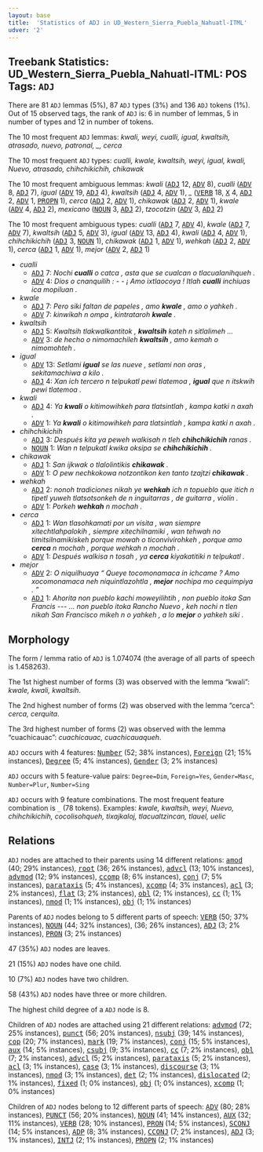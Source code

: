 ```yaml
---
layout: base
title:  'Statistics of ADJ in UD_Western_Sierra_Puebla_Nahuatl-ITML'
udver: '2'
---
```


## Treebank Statistics: UD_Western_Sierra_Puebla_Nahuatl-ITML: POS Tags: `ADJ`

There are 81 `ADJ` lemmas (5%), 87 `ADJ` types (3%) and 136 `ADJ` tokens (1%).
Out of 15 observed tags, the rank of `ADJ` is: 6 in number of lemmas, 5 in number of types and 12 in number of tokens.

The 10 most frequent `ADJ` lemmas: <em>kwali, weyi, cualli, igual, kwaltsih, atrasado, nuevo, patronal, _, cerca</em>

The 10 most frequent `ADJ` types:  <em>cualli, kwale, kwaltsih, weyi, igual, kwali, Nuevo, atrasado, chihchikichih, chikawak</em>

The 10 most frequent ambiguous lemmas: <em>kwali</em> (<tt><a href="nhi_itml-pos-ADJ.html">ADJ</a></tt> 12, <tt><a href="nhi_itml-pos-ADV.html">ADV</a></tt> 8), <em>cualli</em> (<tt><a href="nhi_itml-pos-ADV.html">ADV</a></tt> 8, <tt><a href="nhi_itml-pos-ADJ.html">ADJ</a></tt> 7), <em>igual</em> (<tt><a href="nhi_itml-pos-ADV.html">ADV</a></tt> 19, <tt><a href="nhi_itml-pos-ADJ.html">ADJ</a></tt> 4), <em>kwaltsih</em> (<tt><a href="nhi_itml-pos-ADJ.html">ADJ</a></tt> 4, <tt><a href="nhi_itml-pos-ADV.html">ADV</a></tt> 1), <em>_</em> (<tt><a href="nhi_itml-pos-VERB.html">VERB</a></tt> 18, <tt><a href="nhi_itml-pos-X.html">X</a></tt> 4, <tt><a href="nhi_itml-pos-ADJ.html">ADJ</a></tt> 2, <tt><a href="nhi_itml-pos-ADV.html">ADV</a></tt> 1, <tt><a href="nhi_itml-pos-PROPN.html">PROPN</a></tt> 1), <em>cerca</em> (<tt><a href="nhi_itml-pos-ADJ.html">ADJ</a></tt> 2, <tt><a href="nhi_itml-pos-ADV.html">ADV</a></tt> 1), <em>chikawak</em> (<tt><a href="nhi_itml-pos-ADJ.html">ADJ</a></tt> 2, <tt><a href="nhi_itml-pos-ADV.html">ADV</a></tt> 1), <em>kwale</em> (<tt><a href="nhi_itml-pos-ADV.html">ADV</a></tt> 4, <tt><a href="nhi_itml-pos-ADJ.html">ADJ</a></tt> 2), <em>mexicano</em> (<tt><a href="nhi_itml-pos-NOUN.html">NOUN</a></tt> 3, <tt><a href="nhi_itml-pos-ADJ.html">ADJ</a></tt> 2), <em>tzocotzin</em> (<tt><a href="nhi_itml-pos-ADV.html">ADV</a></tt> 3, <tt><a href="nhi_itml-pos-ADJ.html">ADJ</a></tt> 2)

The 10 most frequent ambiguous types:  <em>cualli</em> (<tt><a href="nhi_itml-pos-ADJ.html">ADJ</a></tt> 7, <tt><a href="nhi_itml-pos-ADV.html">ADV</a></tt> 4), <em>kwale</em> (<tt><a href="nhi_itml-pos-ADJ.html">ADJ</a></tt> 7, <tt><a href="nhi_itml-pos-ADV.html">ADV</a></tt> 7), <em>kwaltsih</em> (<tt><a href="nhi_itml-pos-ADJ.html">ADJ</a></tt> 5, <tt><a href="nhi_itml-pos-ADV.html">ADV</a></tt> 3), <em>igual</em> (<tt><a href="nhi_itml-pos-ADV.html">ADV</a></tt> 13, <tt><a href="nhi_itml-pos-ADJ.html">ADJ</a></tt> 4), <em>kwali</em> (<tt><a href="nhi_itml-pos-ADJ.html">ADJ</a></tt> 4, <tt><a href="nhi_itml-pos-ADV.html">ADV</a></tt> 1), <em>chihchikichih</em> (<tt><a href="nhi_itml-pos-ADJ.html">ADJ</a></tt> 3, <tt><a href="nhi_itml-pos-NOUN.html">NOUN</a></tt> 1), <em>chikawak</em> (<tt><a href="nhi_itml-pos-ADJ.html">ADJ</a></tt> 1, <tt><a href="nhi_itml-pos-ADV.html">ADV</a></tt> 1), <em>wehkah</em> (<tt><a href="nhi_itml-pos-ADJ.html">ADJ</a></tt> 2, <tt><a href="nhi_itml-pos-ADV.html">ADV</a></tt> 1), <em>cerca</em> (<tt><a href="nhi_itml-pos-ADJ.html">ADJ</a></tt> 1, <tt><a href="nhi_itml-pos-ADV.html">ADV</a></tt> 1), <em>mejor</em> (<tt><a href="nhi_itml-pos-ADV.html">ADV</a></tt> 2, <tt><a href="nhi_itml-pos-ADJ.html">ADJ</a></tt> 1)


* <em>cualli</em>
  * <tt><a href="nhi_itml-pos-ADJ.html">ADJ</a></tt> 7: <em>Nochi <b>cualli</b> o catca , asta que se cualcan o tlacualanihqueh .</em>
  * <tt><a href="nhi_itml-pos-ADV.html">ADV</a></tt> 4: <em>Dios o cnanquilih : - - ¡ Amo ixtlaocoya ! Itlah <b>cualli</b> inchiuas ica mopiluan .</em>
* <em>kwale</em>
  * <tt><a href="nhi_itml-pos-ADJ.html">ADJ</a></tt> 7: <em>Pero siki faltan de papeles , amo <b>kwale</b> , amo o yahkeh .</em>
  * <tt><a href="nhi_itml-pos-ADV.html">ADV</a></tt> 7: <em>kinwikah n ompa , kintrataroh <b>kwale</b> .</em>
* <em>kwaltsih</em>
  * <tt><a href="nhi_itml-pos-ADJ.html">ADJ</a></tt> 5: <em>Kwaltsih tlakwalkantitok , <b>kwaltsih</b> kateh n sitlalimeh ...</em>
  * <tt><a href="nhi_itml-pos-ADV.html">ADV</a></tt> 3: <em>de hecho o nimomachileh <b>kwaltsih</b> , amo kemah o nimomohteh .</em>
* <em>igual</em>
  * <tt><a href="nhi_itml-pos-ADV.html">ADV</a></tt> 13: <em>Setlami <b>igual</b> se las nueve , setlami non oras , sekitamachiwa a kilo .</em>
  * <tt><a href="nhi_itml-pos-ADJ.html">ADJ</a></tt> 4: <em>Xan ich tercero n telpukatl pewi tlatemoa , <b>igual</b> que n itskwih pewi tlatemoa .</em>
* <em>kwali</em>
  * <tt><a href="nhi_itml-pos-ADJ.html">ADJ</a></tt> 4: <em>Ya <b>kwali</b> o kitimowihkeh para tlatsintlah , kampa katki n axah .</em>
  * <tt><a href="nhi_itml-pos-ADV.html">ADV</a></tt> 1: <em>Ya <b>kwali</b> o kitimowihkeh para tlatsintlah , kampa katki n axah .</em>
* <em>chihchikichih</em>
  * <tt><a href="nhi_itml-pos-ADJ.html">ADJ</a></tt> 3: <em>Después kita ya peweh walkisah n tleh <b>chihchikichih</b> ranas .</em>
  * <tt><a href="nhi_itml-pos-NOUN.html">NOUN</a></tt> 1: <em>Wan n telpukatl kwika oksipa se <b>chihchikichih</b> .</em>
* <em>chikawak</em>
  * <tt><a href="nhi_itml-pos-ADJ.html">ADJ</a></tt> 1: <em>San ijkwak o tlalolintikis <b>chikawak</b> .</em>
  * <tt><a href="nhi_itml-pos-ADV.html">ADV</a></tt> 1: <em>O pew nechkokowa notzontikon ken tanto tzajtzi <b>chikawak</b> .</em>
* <em>wehkah</em>
  * <tt><a href="nhi_itml-pos-ADJ.html">ADJ</a></tt> 2: <em>nonoh tradiciones nikah ye <b>wehkah</b> ich n topueblo que itich n tipetl yuweh tlatsotsonkeh de n inguitarras , de guitarra , violín .</em>
  * <tt><a href="nhi_itml-pos-ADV.html">ADV</a></tt> 1: <em>Porkeh <b>wehkah</b> n mochah .</em>
* <em>cerca</em>
  * <tt><a href="nhi_itml-pos-ADJ.html">ADJ</a></tt> 1: <em>Wan tlasohkamati por un visita , wan siempre xitechtlahpalokih , siempre xitechilnamiki , wan tehwah no timitsilnamikiskeh porque mowah o ticonvivirohkeh , porque amo <b>cerca</b> n mochah , porque wehkah n mochah .</em>
  * <tt><a href="nhi_itml-pos-ADV.html">ADV</a></tt> 1: <em>Después walkisa n tosah , ya <b>cerca</b> kiyakatitiki n telpukatl .</em>
* <em>mejor</em>
  * <tt><a href="nhi_itml-pos-ADV.html">ADV</a></tt> 2: <em>O niquilhuaya “ Queye tocomonamaca in ichcame ? Amo xocomonamaca neh niquintlazohtla , <b>mejor</b> nochipa mo cequimpiya . ”</em>
  * <tt><a href="nhi_itml-pos-ADJ.html">ADJ</a></tt> 1: <em>Ahorita non pueblo kachi moweyilihtih , non pueblo itoka San Francis --- ... non pueblo itoka Rancho Nuevo , keh nochi n tlen nikah San Francisco mikeh n o yahkeh , a lo <b>mejor</b> o yahkeh siki .</em>

## Morphology

The form / lemma ratio of `ADJ` is 1.074074 (the average of all parts of speech is 1.458263).

The 1st highest number of forms (3) was observed with the lemma “kwali”: <em>kwale, kwali, kwaltsih</em>.

The 2nd highest number of forms (2) was observed with the lemma “cerca”: <em>cerca, cerquita</em>.

The 3rd highest number of forms (2) was observed with the lemma “cuachicauac”: <em>cuachicauac, cuachicauaqueh</em>.

`ADJ` occurs with 4 features: <tt><a href="nhi_itml-feat-Number.html">Number</a></tt> (52; 38% instances), <tt><a href="nhi_itml-feat-Foreign.html">Foreign</a></tt> (21; 15% instances), <tt><a href="nhi_itml-feat-Degree.html">Degree</a></tt> (5; 4% instances), <tt><a href="nhi_itml-feat-Gender.html">Gender</a></tt> (3; 2% instances)

`ADJ` occurs with 5 feature-value pairs: `Degree=Dim`, `Foreign=Yes`, `Gender=Masc`, `Number=Plur`, `Number=Sing`

`ADJ` occurs with 9 feature combinations.
The most frequent feature combination is `_` (78 tokens).
Examples: <em>kwale, kwaltsih, weyi, Nuevo, chihchikichih, cocolisohqueh, tixajkaloj, tlacualtzincan, tlauel, uelic</em>


## Relations

`ADJ` nodes are attached to their parents using 14 different relations: <tt><a href="nhi_itml-dep-amod.html">amod</a></tt> (40; 29% instances), <tt><a href="nhi_itml-dep-root.html">root</a></tt> (36; 26% instances), <tt><a href="nhi_itml-dep-advcl.html">advcl</a></tt> (13; 10% instances), <tt><a href="nhi_itml-dep-advmod.html">advmod</a></tt> (12; 9% instances), <tt><a href="nhi_itml-dep-ccomp.html">ccomp</a></tt> (8; 6% instances), <tt><a href="nhi_itml-dep-conj.html">conj</a></tt> (7; 5% instances), <tt><a href="nhi_itml-dep-parataxis.html">parataxis</a></tt> (5; 4% instances), <tt><a href="nhi_itml-dep-xcomp.html">xcomp</a></tt> (4; 3% instances), <tt><a href="nhi_itml-dep-acl.html">acl</a></tt> (3; 2% instances), <tt><a href="nhi_itml-dep-flat.html">flat</a></tt> (3; 2% instances), <tt><a href="nhi_itml-dep-obl.html">obl</a></tt> (2; 1% instances), <tt><a href="nhi_itml-dep-cc.html">cc</a></tt> (1; 1% instances), <tt><a href="nhi_itml-dep-nmod.html">nmod</a></tt> (1; 1% instances), <tt><a href="nhi_itml-dep-obj.html">obj</a></tt> (1; 1% instances)

Parents of `ADJ` nodes belong to 5 different parts of speech: <tt><a href="nhi_itml-pos-VERB.html">VERB</a></tt> (50; 37% instances), <tt><a href="nhi_itml-pos-NOUN.html">NOUN</a></tt> (44; 32% instances),  (36; 26% instances), <tt><a href="nhi_itml-pos-ADJ.html">ADJ</a></tt> (3; 2% instances), <tt><a href="nhi_itml-pos-PRON.html">PRON</a></tt> (3; 2% instances)

47 (35%) `ADJ` nodes are leaves.

21 (15%) `ADJ` nodes have one child.

10 (7%) `ADJ` nodes have two children.

58 (43%) `ADJ` nodes have three or more children.

The highest child degree of a `ADJ` node is 8.

Children of `ADJ` nodes are attached using 21 different relations: <tt><a href="nhi_itml-dep-advmod.html">advmod</a></tt> (72; 25% instances), <tt><a href="nhi_itml-dep-punct.html">punct</a></tt> (56; 20% instances), <tt><a href="nhi_itml-dep-nsubj.html">nsubj</a></tt> (39; 14% instances), <tt><a href="nhi_itml-dep-cop.html">cop</a></tt> (20; 7% instances), <tt><a href="nhi_itml-dep-mark.html">mark</a></tt> (19; 7% instances), <tt><a href="nhi_itml-dep-conj.html">conj</a></tt> (15; 5% instances), <tt><a href="nhi_itml-dep-aux.html">aux</a></tt> (14; 5% instances), <tt><a href="nhi_itml-dep-csubj.html">csubj</a></tt> (9; 3% instances), <tt><a href="nhi_itml-dep-cc.html">cc</a></tt> (7; 2% instances), <tt><a href="nhi_itml-dep-obl.html">obl</a></tt> (7; 2% instances), <tt><a href="nhi_itml-dep-advcl.html">advcl</a></tt> (5; 2% instances), <tt><a href="nhi_itml-dep-parataxis.html">parataxis</a></tt> (5; 2% instances), <tt><a href="nhi_itml-dep-acl.html">acl</a></tt> (3; 1% instances), <tt><a href="nhi_itml-dep-case.html">case</a></tt> (3; 1% instances), <tt><a href="nhi_itml-dep-discourse.html">discourse</a></tt> (3; 1% instances), <tt><a href="nhi_itml-dep-nmod.html">nmod</a></tt> (3; 1% instances), <tt><a href="nhi_itml-dep-det.html">det</a></tt> (2; 1% instances), <tt><a href="nhi_itml-dep-dislocated.html">dislocated</a></tt> (2; 1% instances), <tt><a href="nhi_itml-dep-fixed.html">fixed</a></tt> (1; 0% instances), <tt><a href="nhi_itml-dep-obj.html">obj</a></tt> (1; 0% instances), <tt><a href="nhi_itml-dep-xcomp.html">xcomp</a></tt> (1; 0% instances)

Children of `ADJ` nodes belong to 12 different parts of speech: <tt><a href="nhi_itml-pos-ADV.html">ADV</a></tt> (80; 28% instances), <tt><a href="nhi_itml-pos-PUNCT.html">PUNCT</a></tt> (56; 20% instances), <tt><a href="nhi_itml-pos-NOUN.html">NOUN</a></tt> (41; 14% instances), <tt><a href="nhi_itml-pos-AUX.html">AUX</a></tt> (32; 11% instances), <tt><a href="nhi_itml-pos-VERB.html">VERB</a></tt> (28; 10% instances), <tt><a href="nhi_itml-pos-PRON.html">PRON</a></tt> (14; 5% instances), <tt><a href="nhi_itml-pos-SCONJ.html">SCONJ</a></tt> (14; 5% instances), <tt><a href="nhi_itml-pos-ADP.html">ADP</a></tt> (8; 3% instances), <tt><a href="nhi_itml-pos-CCONJ.html">CCONJ</a></tt> (7; 2% instances), <tt><a href="nhi_itml-pos-ADJ.html">ADJ</a></tt> (3; 1% instances), <tt><a href="nhi_itml-pos-INTJ.html">INTJ</a></tt> (2; 1% instances), <tt><a href="nhi_itml-pos-PROPN.html">PROPN</a></tt> (2; 1% instances)


